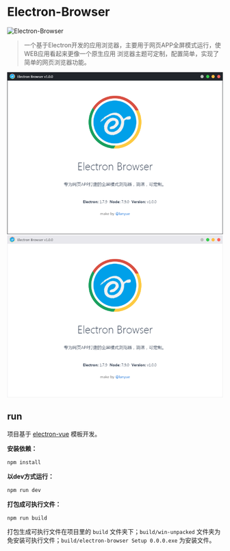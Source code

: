 # Electron-Browser

![Electron-Browser](build/256x256.png)

> 一个基于Electron开发的应用浏览器，主要用于网页APP全屏模式运行，使WEB应用看起来更像一个原生应用
> 浏览器主题可定制，配置简单，实现了简单的网页浏览器功能。

![Electron-Browser](20171218164524.png)
![Electron-Browser](20171218164831.png)

## run

项目基于 [electron-vue](https://github.com/SimulatedGREG/electron-vue) 模板开发。


**安装依赖：**

```bat
npm install
```

**以dev方式运行：**

```bat
npm run dev
```

**打包成可执行文件：**

```bat
npm run build
```
打包生成可执行文件在项目里的 `build` 文件夹下；`build/win-unpacked` 文件夹为免安装可执行文件；`build/electron-browser Setup 0.0.0.exe` 为安装文件。
